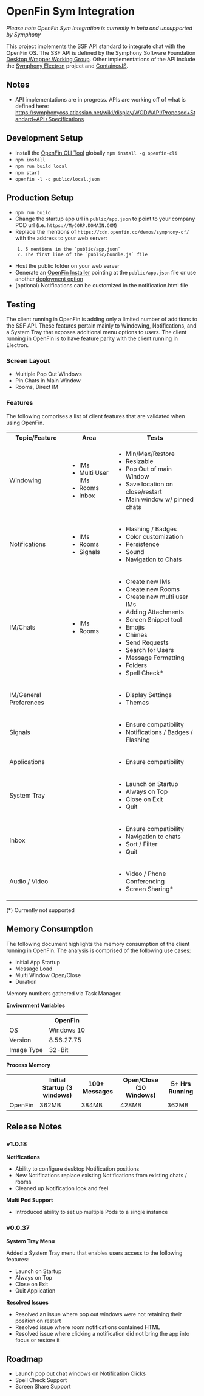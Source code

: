 # OpenFin Sym Integration

*Please note OpenFin Sym Integration is currently in beta and unsupported by Symphony*

This project implements the SSF API standard to integrate chat with the OpenFin OS. The SSF API is defined by the Symphony Software Foundation [Desktop Wrapper Working Group](https://symphonyoss.atlassian.net/wiki/spaces/WGDWAPI/pages).  Other implementations of the API include the [Symphony Electron](https://github.com/symphonyoss/SymphonyElectron/) project and [ContainerJS](https://github.com/symphonyoss/ContainerJS).


## Notes
- API implementations are in progress.  APIs are working off of what is defined here: https://symphonyoss.atlassian.net/wiki/display/WGDWAPI/Proposed+Standard+API+Specifications

## Development Setup
- Install the [OpenFin CLI Tool](https://github.com/openfin/openfin-cli) globally `npm install -g openfin-cli`
- `npm install`
- `npm run build local`
- `npm start`
- `openfin -l -c public/local.json`

## Production Setup
- `npm run build`
- Change the startup app url in `public/app.json` to point to your company POD url (i.e. `https://MyCORP.DOMAIN.COM`)
- Replace the mentions of `https://cdn.openfin.co/demos/symphony-of/` with the address to your web server: 
~~~~
    1. 5 mentions in the `public/app.json`
    2. The first line of the `public/bundle.js` file
~~~~
- Host the public folder on your web server
- Generate an [OpenFin Installer](https://install.openfin.co/) pointing at the `public/app.json` file or use another [deployment option](https://openfin.co/options/)
- (optional) Notifications can be customized in the notification.html file

## Testing
The client running in OpenFin is adding only a limited number of additions to the SSF API. These features pertain mainly to Windowing, Notifications, and a System Tray that exposes additional menu options to users. The client running in OpenFin is to have feature parity with the client running in Electron.

### Screen Layout
- Multiple Pop Out Windows
- Pin Chats in Main Window
- Rooms, Direct IM

### Features
The following comprises a list of client features that are validated when using OpenFin. 
<table>
<tr><th>Topic/Feature</th><th>Area</th><th>Tests</th></tr>
<tr><td>Windowing</td>
<td><ul>
  <li>IMs</li><li>Multi User IMs</li><li>Rooms</li><li>Inbox</li>
</ul></td>
<td><ul>
  <li>Min/Max/Restore</li><li>Resizable</li><li>Pop Out of main Window</li><li>Save location on close/restart</li><li>Main window w/ pinned chats</li>
</td></tr>
<tr><td>Notifications</td>
<td><ul>
  <li>IMs</li><li>Rooms</li><li>Signals</li>
</ul></td>
<td><ul>
  <li>Flashing / Badges</li><li>Color customization</li><li>Persistence</li><li>Sound</li><li>Navigation to Chats</li>
</td></tr>
<tr><td>IM/Chats</td>
<td><ul>
  <li>IMs</li><li>Rooms</li>
</ul></td>
<td><ul>
  <li>Create new IMs</li><li>Create new Rooms</li><li>Create new multi user IMs</li><li>Adding Attachments</li><li>Screen Snippet tool</li><li>Emojis</li><li>Chimes</li><li>Send Requests</li><li>Search for Users</li><li>Message Formatting</li><li>Folders</li><li>Spell Check*</li>
</td></tr>
<tr><td>IM/General Preferences</td><td></td>
<td><ul>
  <li>Display Settings</li><li>Themes</li>
</td></tr>
<tr><td>Signals</td><td></td>
<td><ul>
  <li>Ensure compatibility</li><li>Notifications / Badges / Flashing</li>
</td></tr>
<tr><td>Applications</td><td></td>
<td><ul>
  <li>Ensure compatibility</li>
</td></tr>
<tr><td>System Tray</td><td></td>
<td><ul>
  <li>Launch on Startup</li><li>Always on Top</li><li>Close on Exit</li><li>Quit</li>
</td></tr>
<tr><td>Inbox</td><td></td>
<td><ul>
  <li>Ensure compatibility</li><li>Navigation to chats</li><li>Sort / Filter</li><li>Quit</li>
</td></tr>
<tr><td>Audio / Video</td><td></td>
<td><ul>
  <li>Video / Phone Conferencing</li><li>Screen Sharing*</li>
</td></tr>
</table>

(*) Currently not supported

## Memory Consumption
The following document highlights the memory consumption of the client running in OpenFin. The analysis is comprised of the following use cases:
* Initial App Startup
* Message Load
* Multi Window Open/Close
* Duration

Memory numbers gathered via Task Manager.

**Environment Variables**
<table>
<tr><th></th><th>OpenFin</th></tr>
<tr><td>OS</td><td>Windows 10</td>
<tr><td>Version</td><td>8.56.27.75</td>
<tr><td>Image Type</td><td>32-Bit</td>
</table>

**Process Memory**
<table>
<tr><th></th><th>Initial Startup (3 windows)</th><th>100+  Messages</th><th>Open/Close (10 Windows)</th><th>5+ Hrs 
 Running</th></tr>
<tr><td>OpenFin</td><td>362MB</td><td>384MB</td><td>428MB</td><td>362MB</td>
</table>

## Release Notes
### v1.0.18
**Notifications**
* Ability to configure desktop Notification positions
* New Notifications replace existing Notifications from existing chats / rooms
* Cleaned up Notification look and feel

**Multi Pod Support**
* Introduced ability to set up multiple Pods to a single instance

### v0.0.37
**System Tray Menu**

Added a System Tray menu that enables users access to the following features:
* Launch on Startup
* Always on Top
* Close on Exit
* Quit Application

**Resolved Issues**
* Resolved an issue where pop out windows were not retaining their position on restart
* Resolved issue where room notifications contained HTML
* Resolved issue where clicking a notification did not bring the app into focus or restore it

## Roadmap
* Launch pop out chat windows on Notification Clicks
* Spell Check Support
* Screen Share Support
